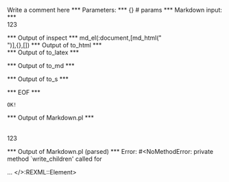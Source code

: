 Write a comment here
*** Parameters: ***
{} # params 
*** Markdown input: ***
<br/>123

*** Output of inspect ***
md_el(:document,[md_html("<br />")],{},[])
*** Output of to_html ***
<br />
*** Output of to_latex ***

*** Output of to_md ***

*** Output of to_s ***

*** EOF ***



	OK!



*** Output of Markdown.pl ***
<p><br/>123</p>

*** Output of Markdown.pl (parsed) ***
Error: #<NoMethodError: private method `write_children' called for <div> ... </>:REXML::Element>
